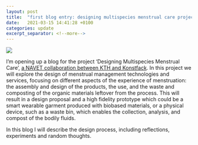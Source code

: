 ```yaml
---
layout: post
title:  "first blog entry: designing multispecies menstrual care project"
date:   2021-03-15 14:41:28 +0100
categories: update
excerpt_separator: <!--more-->
---
```


![](/menstrual-care-blog/assets/images/pouringblood.jpg)

I’m opening up a blog for the project ‘Designing Multispecies Menstrual Care’, [a NAVET collaboration between KTH and Konstfack](https://www.kth.se/sv/navet/research/projects/designing-multispecies-menstrual-care-1.1040991). In this project we will explore the design of menstrual management technologies and services, focusing on different aspects of the experience of menstruation: the assembly and design of the products, the use, and the waste and composting of the organic materials leftover from the process. <!--more--> This will result in a design proposal and a high fidelity prototype which could be a smart wearable garment produced with biobased materials, or a physical device, such as a waste bin, which enables the collection, analysis, and compost of the bodily fluids. 

In this blog I will describe the design process, including reflections, experiments and random thoughts.